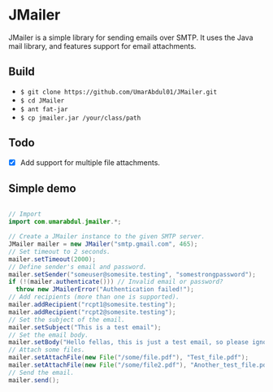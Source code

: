 # JMailer

JMailer is a simple library for sending emails over SMTP. It uses the Java mail library, and features support for email attachments.

## Build

* `$ git clone https://github.com/UmarAbdul01/JMailer.git`
* `$ cd JMailer`
* `$ ant fat-jar`
* `$ cp jmailer.jar /your/class/path`

## Todo

* [x] Add support for multiple file attachments.

## Simple demo

```java

// Import
import com.umarabdul.jmailer.*;

// Create a JMailer instance to the given SMTP server.
JMailer mailer = new JMailer("smtp.gmail.com", 465);
// Set timeout to 2 seconds.
mailer.setTimeout(2000);
// Define sender's email and password.
mailer.setSender("someuser@somesite.testing", "somestrongpassword");
if (!(mailer.authenticate())) // Invalid email or password?
  throw new JMailerError("Authentication failed!");
// Add recipients (more than one is supported).
mailer.addRecipient("rcpt1@somesite.testing");
mailer.addRecipient("rcpt2@somesite.testing");
// Set the subject of the email.
mailer.setSubject("This is a test email");
// Set the email body.
mailer.setBody("Hello fellas, this is just a test email, so please ignore :)");
// Attach some files.
mailer.setAttachFile(new File("/some/file.pdf"), "Test_file.pdf");
mailer.setAttachFile(new File("/some/file2.pdf"), "Another_test_file.pdf");
// Send the email.
mailer.send();

```
